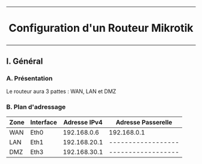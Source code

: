 ------------------------------------------------------------------------------------
# <p align='center'> Configuration d'un Routeur Mikrotik </p>
------------------------------------------------------------------------------------
## I. Général
### A. Présentation
Le routeur aura 3 pattes : WAN, LAN et DMZ
### B. Plan d'adressage

| Zone | Interface | Adresse IPv4  | Adresse Passerelle |
|------|-----------|---------------|--------------------| 
| WAN  | Eth0      | 192.168.0.6   | 192.168.0.1        |
| LAN  | Eth1      | 192.168.20.1  | ------------------ |
| DMZ  | Eth3      | 192.168.30.1  | ------------------ |
